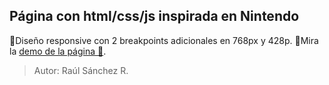 ## Página con html/css/js inspirada en Nintendo
💙Diseño responsive con 2 breakpoints adicionales en 768px y 428p. 
🧡Mira la [demo de la página 👀](https://raulsr92.github.io/evaluacion3-ISIL-TommyH_inspiration/).
> Autor: Raúl Sánchez R.